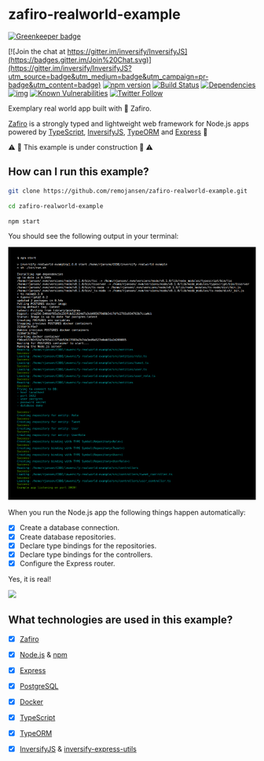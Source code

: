 # zafiro-realworld-example

[![Greenkeeper badge](https://badges.greenkeeper.io/ZafiroJS/zafiro-realworld-example.svg)](https://greenkeeper.io/)

[![Join the chat at https://gitter.im/inversify/InversifyJS](https://badges.gitter.im/Join%20Chat.svg)](https://gitter.im/inversify/InversifyJS?utm_source=badge&utm_medium=badge&utm_campaign=pr-badge&utm_content=badge)
[![npm version](https://badge.fury.io/js/zafiro.svg)](http://badge.fury.io/js/zafiro)
[![Build Status](https://travis-ci.org/remojansen/zafiro-realworld-example.svg?branch=master)](https://travis-ci.org/remojansen/zafiro-realworld-example)
[![Dependencies](https://david-dm.org/remojansen/zafiro-realworld-example.svg)](https://david-dm.org/remojansen/zafiro-realworld-example#info=dependencies)
[![img](https://david-dm.org/remojansen/zafiro-realworld-example/dev-status.svg)](https://david-dm.org/remojansen/zafiro-realworld-example/#info=devDependencies)
[![Known Vulnerabilities](https://snyk.io/test/github/remojansen/zafiro-realworld-example/badge.svg)](https://snyk.io/test/github/remojansen/zafiro-realworld-example)
[![Twitter Follow](https://img.shields.io/twitter/follow/InversifyJS.svg?style=flat&maxAge=86400)](https://twitter.com/inversifyjs)

Exemplary real world app built with :gem: Zafiro.

[Zafiro](https://github.com/remojansen/zafiro) is a strongly typed and lightweight web framework for Node.js apps powered by [TypeScript](), [InversifyJS](https://github.com/inversify/InversifyJS), [TypeORM](https://github.com/typeorm/typeorm) and [Express](https://github.com/expressjs/express) :rocket:

:warning: :construction: This example is under construction :construction: :warning:

## How can I run this example?

```sh
git clone https://github.com/remojansen/zafiro-realworld-example.git
```

```sh
cd zafiro-realworld-example
```

```sh
npm start
```

You should see the following output in your terminal:

![](./media/out.png)

When you run the Node.js app the following things happen automatically:

- [x] Create a database connection.
- [x] Create database repositories.
- [x] Declare type bindings for the repositories.
- [x] Declare type bindings for the controllers.
- [x] Configure the Express router.

Yes, it is real!

![](./media/magic.gif)

## What technologies are used in this example?

- [x] [Zafiro](https://github.com/remojansen/zafiro)
- [x] [Node.js](https://github.com/nodejs/node) & [npm](https://github.com/npm/npm)
- [x] [Express](https://github.com/expressjs/express)
- [x] [PostgreSQL](https://github.com/postgres/postgres)
- [x] [Docker](https://github.com/moby/moby)
- [x] [TypeScript](https://github.com/microsoft/typescript)
- [x] [TypeORM](https://github.com/typeorm/typeorm)
- [x] [InversifyJS](https://github.com/inversify/InversifyJS) & [inversify-express-utils](https://github.com/inversify/inversify-express-utils)


